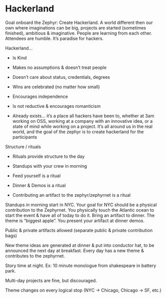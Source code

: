# Hackerland


Goal onboard the Zephyr: Create Hackerland. A world different then our own where imaginations can be big, projects are started (sometimes finished), ambitious & imaginative. People are learning from each other. Attendees are humble. It’s paradise for hackers.

Hackerland...

-   Is Kind
    
-   Makes no assumptions & doesn’t treat people
    
-   Doesn’t care about status, credentials, degrees
    
-   Wins are celebrated (no matter how small)
    
-   Encourages independence
    
-   Is not reductive & encourages romanticism
    
-   Already exists… it’s a place all hackers have been to, whether at 3am working on OSS, working at a company with an innovative idea, or a state of mind while working on a project. It’s all around us in the real world, and the goal of the zephyr is to create hackerland for the participants

Structure / rituals

-   Rituals provide structure to the day
    
-   Standups with your crew in morning
    
-   Feed yourself is a ritual
    
-   Dinner & Demos is a ritual
    
-   Contributing an artifact to the zephyr/zephyrnet is a ritual
    
Standups in morning start in NYC. Your goal for NYC should be a physical contribution to the Zephyrnet. You physically touch the Atlantic ocean to start the event & have all of today to do it. Bring an artifact to dinner. The theme is “biggest apple”. You present your artifact at dinner demos.

Public & private artifacts allowed (separate public & private contribution bags)

New theme ideas are generated at dinner & put into conductor hat, to be announced the next day at breakfast. Every day has a new theme & contributes to the zephyrnet.

Story time at night. Ex: 10 minute monologue from shakespeare in battery park.

Multi-day projects are fine, but discouraged.

Theme changes on every logical stop (NYC -> Chicago, Chicago -> SF, etc.)
